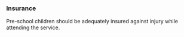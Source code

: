 ###  **Insurance**

Pre-school children should be adequately insured against injury while
attending the service.

